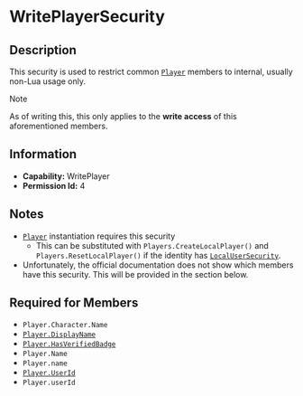 # WritePlayerSecurity

## Description
This security is used to restrict common [`Player`](https://create.roblox.com/docs/reference/engine/classes/Player) members to internal, usually non-Lua usage only.

> [!NOTE]
> As of writing this, this only applies to the **write access** of this aforementioned members.

## Information
- **Capability:** WritePlayer
- **Permission Id:** 4

## Notes
- [`Player`](https://create.roblox.com/docs/reference/engine/classes/Player) instantiation requires this security
  - This can be substituted with `Players.CreateLocalPlayer()` and `Players.ResetLocalPlayer()` if the identity has [`LocalUserSecurity`](3%20-%20LocalUserSecurity.md).
- Unfortunately, the official documentation does not show which members have this security. This will be provided in the section below.

## Required for Members
- `Player.Character.Name`
- [`Player.DisplayName`](https://create.roblox.com/docs/reference/engine/classes/Player#DisplayName)
- [`Player.HasVerifiedBadge`](https://create.roblox.com/docs/reference/engine/classes/Player#HasVerifiedBadge)
- `Player.Name`
- `Player.name`
- [`Player.UserId`](https://create.roblox.com/docs/reference/engine/classes/Player#UserId)
- `Player.userId`
